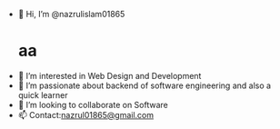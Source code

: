 - 👋 Hi, I’m @nazrulislam01865 <h1>aa</h1>
- 👀 I’m interested in Web Design and Development  
- 🌱 I’m passionate about backend of software engineering and also a quick learner
- 💞️ I’m looking to collaborate on Software 
- 📫 Contact:nazrul01865@gmail.com 

<!---
nazrulislam01865/nazrulislam01865 is a ✨ special ✨ repository because its `README.md` (this file) appears on your GitHub profile.
You can click the Preview link to take a look at your changes.
--->
